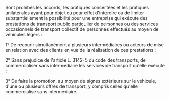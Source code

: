 Sont prohibés les accords, les pratiques concertées et les pratiques unilatérales ayant pour objet ou pour effet d'interdire ou de limiter substantiellement la possibilité pour une entreprise qui exécute des prestations de transport public particulier de personnes ou des services occasionnels de transport collectif de personnes effectués au moyen de véhicules légers :

1° De recourir simultanément à plusieurs intermédiaires ou acteurs de mise en relation avec des clients en vue de la réalisation de ces prestations ;

2° Sans préjudice de l'article L. 3142-5 du code des transports, de commercialiser sans intermédiaire les services de transport qu'elle exécute ;

3° De faire la promotion, au moyen de signes extérieurs sur le véhicule, d'une ou plusieurs offres de transport, y compris celles qu'elle commercialise sans intermédiaire.
